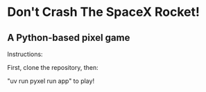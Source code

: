 # Don't Crash The SpaceX Rocket!
## A Python-based pixel game

Instructions:

First, clone the repository, then:

"uv run pyxel run app" to play!
